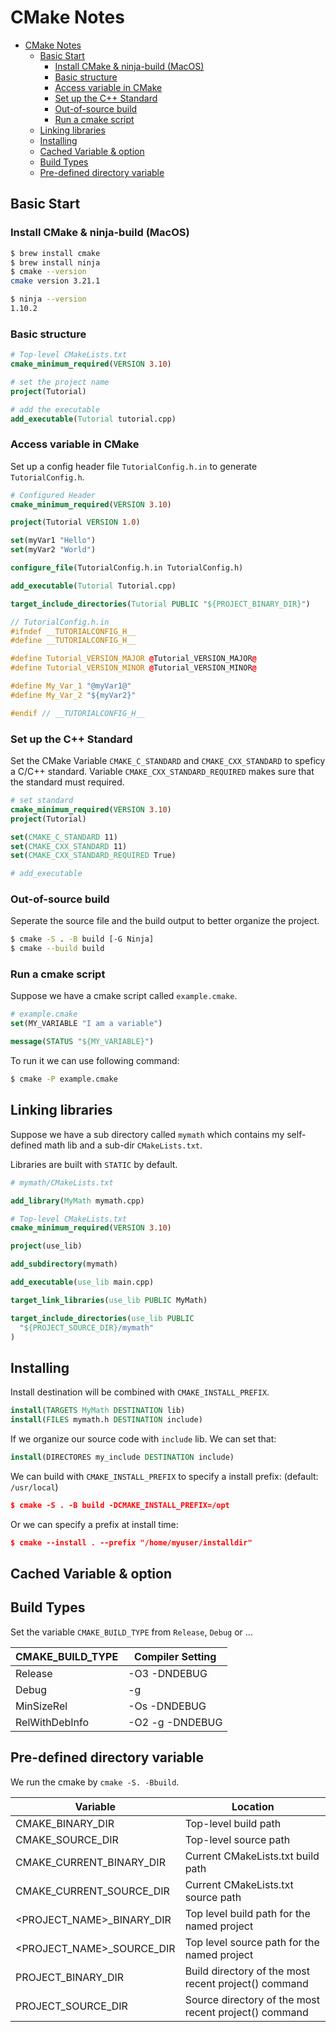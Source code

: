 # CMake Notes

- [CMake Notes](#cmake-notes)
  - [Basic Start](#basic-start)
    - [Install CMake & ninja-build (MacOS)](#install-cmake--ninja-build-macos)
    - [Basic structure](#basic-structure)
    - [Access variable in CMake](#access-variable-in-cmake)
    - [Set up the C++ Standard](#set-up-the-c-standard)
    - [Out-of-source build](#out-of-source-build)
    - [Run a cmake script](#run-a-cmake-script)
  - [Linking libraries](#linking-libraries)
  - [Installing](#installing)
  - [Cached Variable & option](#cached-variable--option)
  - [Build Types](#build-types)
  - [Pre-defined directory variable](#pre-defined-directory-variable)

## Basic Start 

### Install CMake & ninja-build (MacOS)

```sh
$ brew install cmake
$ brew install ninja
$ cmake --version
cmake version 3.21.1

$ ninja --version
1.10.2

```

### Basic structure

```cmake
# Top-level CMakeLists.txt
cmake_minimum_required(VERSION 3.10)

# set the project name
project(Tutorial)

# add the executable
add_executable(Tutorial tutorial.cpp)
```

### Access variable in CMake

Set up a config header file `TutorialConfig.h.in` to generate `TutorialConfig.h`.

```cmake
# Configured Header
cmake_minimum_required(VERSION 3.10)

project(Tutorial VERSION 1.0)

set(myVar1 "Hello")
set(myVar2 "World")

configure_file(TutorialConfig.h.in TutorialConfig.h)

add_executable(Tutorial Tutorial.cpp)

target_include_directories(Tutorial PUBLIC "${PROJECT_BINARY_DIR}")
```

```cpp
// TutorialConfig.h.in
#ifndef __TUTORIALCONFIG_H__
#define __TUTORIALCONFIG_H__

#define Tutorial_VERSION_MAJOR @Tutorial_VERSION_MAJOR@
#define Tutorial_VERSION_MINOR @Tutorial_VERSION_MINOR@

#define My_Var_1 "@myVar1@"
#define My_Var_2 "${myVar2}"

#endif // __TUTORIALCONFIG_H__
```

### Set up the C++ Standard

Set the CMake Variable `CMAKE_C_STANDARD` and `CMAKE_CXX_STANDARD` to speficy a C/C++ standard. Variable `CMAKE_CXX_STANDARD_REQUIRED` makes sure that the standard must required.

```cmake
# set standard
cmake_minimum_required(VERSION 3.10)
project(Tutorial)

set(CMAKE_C_STANDARD 11)
set(CMAKE_CXX_STANDARD 11)
set(CMAKE_CXX_STANDARD_REQUIRED True)

# add_executable
```

### Out-of-source build

Seperate the source file and the build output to better organize the project.

```sh
$ cmake -S . -B build [-G Ninja] 
$ cmake --build build
```

### Run a cmake script

Suppose we have a cmake script called `example.cmake`.

```cmake
# example.cmake
set(MY_VARIABLE "I am a variable")

message(STATUS "${MY_VARIABLE}")
```

To run it we can use following command:

```sh
$ cmake -P example.cmake
```

## Linking libraries

Suppose we have a sub directory called `mymath` which contains my self-defined math lib and a sub-dir `CMakeLists.txt`. 

Libraries are built with `STATIC` by default.

```cmake
# mymath/CMakeLists.txt

add_library(MyMath mymath.cpp)
```

```cmake
# Top-level CMakeLists.txt
cmake_minimum_required(VERSION 3.10)

project(use_lib)

add_subdirectory(mymath)

add_executable(use_lib main.cpp)

target_link_libraries(use_lib PUBLIC MyMath)

target_include_directories(use_lib PUBLIC
  "${PROJECT_SOURCE_DIR}/mymath"
)
```


## Installing

Install destination will be combined with `CMAKE_INSTALL_PREFIX`.

```cmake
install(TARGETS MyMath DESTINATION lib)
install(FILES mymath.h DESTINATION include)
```

If we organize our source code with `include` lib. We can set that:

```cmake
install(DIRECTORES my_include DESTINATION include)
```

We can build with `CMAKE_INSTALL_PREFIX` to specify a install prefix: (default: `/usr/local`)

```cmake
$ cmake -S . -B build -DCMAKE_INSTALL_PREFIX=/opt
```

Or we can specify a prefix at install time:

```cmake
$ cmake --install . --prefix "/home/myuser/installdir"
```

## Cached Variable & option


## Build Types

Set the variable `CMAKE_BUILD_TYPE` from `Release`, `Debug` or ...

| CMAKE_BUILD_TYPE | Compiler Setting |
| ---------------- | ---------------- |
| Release          | -O3 -DNDEBUG     |
| Debug            | -g               |
| MinSizeRel       | -Os -DNDEBUG     |
| RelWithDebInfo   | -O2 -g -DNDEBUG  |

## Pre-defined directory variable

We run the cmake by `cmake -S. -Bbuild`.

| Variable                  | Location                                              |
| ------------------------- | ----------------------------------------------------- |
| CMAKE_BINARY_DIR          | Top-level build path                                  |
| CMAKE_SOURCE_DIR          | Top-level source path                                 |
| CMAKE_CURRENT_BINARY_DIR  | Current CMakeLists.txt build path                     |
| CMAKE_CURRENT_SOURCE_DIR  | Current CMakeLists.txt source path                    |
| <PROJECT_NAME>_BINARY_DIR | Top level build path for the named project            |
| <PROJECT_NAME>_SOURCE_DIR | Top level source path for the named project           |
| PROJECT_BINARY_DIR        | Build directory of the most recent project() command  |
| PROJECT_SOURCE_DIR        | Source directory of the most recent project() command |